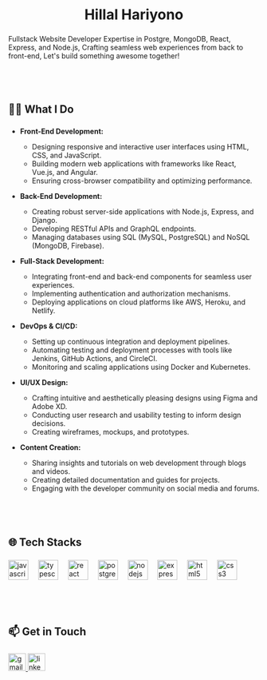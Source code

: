 <h1 align="center">Hillal Hariyono</h1>

###

<p align="left">Fullstack Website Developer Expertise in Postgre, MongoDB, React, Express, and Node.js, Crafting seamless web experiences from back to front-end, Let's build something awesome together!</p>

###

<br clear="both">
<br clear="both">

<h2 align="left">👨‍💻 What I Do</h2>

###

* **Front-End Development:**
  * Designing responsive and interactive user interfaces using HTML, CSS, and JavaScript.
  * Building modern web applications with frameworks like React, Vue.js, and Angular.
  * Ensuring cross-browser compatibility and optimizing performance.

* **Back-End Development:**
  * Creating robust server-side applications with Node.js, Express, and Django.
  * Developing RESTful APIs and GraphQL endpoints.
  * Managing databases using SQL (MySQL, PostgreSQL) and NoSQL (MongoDB, Firebase).

* **Full-Stack Development:**
  * Integrating front-end and back-end components for seamless user experiences.
  * Implementing authentication and authorization mechanisms.
  * Deploying applications on cloud platforms like AWS, Heroku, and Netlify.

* **DevOps & CI/CD:**
  * Setting up continuous integration and deployment pipelines.
  * Automating testing and deployment processes with tools like Jenkins, GitHub Actions, and CircleCI.
  * Monitoring and scaling applications using Docker and Kubernetes.

* **UI/UX Design:**
  * Crafting intuitive and aesthetically pleasing designs using Figma and Adobe XD.
  * Conducting user research and usability testing to inform design decisions.
  * Creating wireframes, mockups, and prototypes.

* **Content Creation:**
  * Sharing insights and tutorials on web development through blogs and videos.
  * Creating detailed documentation and guides for projects.
  * Engaging with the developer community on social media and forums.

###

<br clear="both">
<br clear="both">

<h2 align="left">🌐 Tech Stacks</h2>

###

<div align="left">
  <img src="https://cdn.jsdelivr.net/gh/devicons/devicon/icons/javascript/javascript-original.svg" height="40" alt="javascript logo"  />
  <img width="12" />
  <img src="https://cdn.jsdelivr.net/gh/devicons/devicon/icons/typescript/typescript-original.svg" height="40" alt="typescript logo"  />
  <img width="12" />
  <img src="https://cdn.jsdelivr.net/gh/devicons/devicon/icons/react/react-original.svg" height="40" alt="react logo"  />
  <img width="12" />
  <img src="https://cdn.jsdelivr.net/gh/devicons/devicon/icons/postgresql/postgresql-original.svg" height="40" alt="postgresql logo"  />
  <img width="12" />
  <img src="https://cdn.jsdelivr.net/gh/devicons/devicon/icons/nodejs/nodejs-original.svg" height="40" alt="nodejs logo"  />
  <img width="12" />
  <img src="https://cdn.jsdelivr.net/gh/devicons/devicon/icons/express/express-original.svg" height="40" alt="express logo"  />
  <img width="12" />
  <img src="https://cdn.jsdelivr.net/gh/devicons/devicon/icons/html5/html5-original.svg" height="40" alt="html5 logo"  />
  <img width="12" />
  <img src="https://cdn.jsdelivr.net/gh/devicons/devicon/icons/css3/css3-original.svg" height="40" alt="css3 logo"  />
</div>

###

<br clear="both">
<br clear="both">

<h2 align="left">📫 Get in Touch</h2>

###

<div align="left">
  <a href="mailto:hillalhariyonowork@gmail.com" target="_blank">
    <img src="https://img.shields.io/static/v1?message=Gmail&logo=gmail&label=&color=D14836&logoColor=white&labelColor=&style=for-the-badge" height="35" alt="gmail logo"  />
  </a>
  <a href="https://www.linkedin.com/in/hillal-hariyono/" target="_blank">
    <img src="https://img.shields.io/static/v1?message=LinkedIn&logo=linkedin&label=&color=0077B5&logoColor=white&labelColor=&style=for-the-badge" height="35" alt="linkedin logo"  />
  </a>
</div>

###
###
